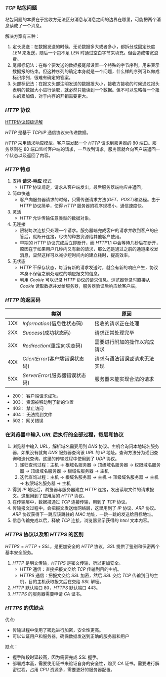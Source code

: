 ### $TCP$ 粘包问题
粘包问题的本质在于接收方无法区分消息与消息之间的边界在哪里，可能把两个消息读成了一个消息。

解决方案有三种：
1. 定长发送：在数据发送的时候，无论数据多大或者多小，都拆分成固定长度 $LEN$ 来发送，随后一个包不足 $LEN$ 时通过空白字节来填充。但会造成带宽浪费。
2. 尾部标记法：在每个要发送的数据报尾部设置一个特殊的字节序列，用来表示数据报的结束。但这种序列的确定本身就是一个问题，什么样的序列可以做成标识序列，很难有确定的答案。
3. 头部标记法：在报文头部注明发送的数据报大小，接收方接收的时候通过报头表明的数据大小进行读取，就必然只能读到一个数据。但不可以忽略每一个报头的累加值，对于内存的开销需要更大。

### $HTTP$ 协议
[HTTP协议超级详解](https://www.cnblogs.com/an-wen/p/11180076.html)

$HTTP$ 是基于 $TCP/IP$ 通信协议来传递数据。

$HTTP$ 采用请求响应模型。客户端发起一个 $HTTP$ 请求到服务器的 $80$ 端口。服务器则在 $80$ 端口监听客户端的请求，一旦收到请求，服务器就会向客户端返回一个状态以及返回了内容。

### $HTTP$ 特点
1. 支持 **请求-响应** 模式
   - $HTTP$ 协议规定，请求从客户端发出，最后服务器端响应并返回。
2. 简单快速
   - 客户向服务器请求的时候，只需传送请求方法($GET、POST$)和路径。由于 $HTTP$ 协议简单，使得 $HTTP$ 服务器的程序规模小，通信速度快。
3. 灵活
   - $HTTP$ 允许传输任意类型的数据对象。
4. 无连接
   - 限制每次连接只处理一个请求。服务器端完成客户的请求并收到客户的应答后，就断开连接，尽快的释放资源给其他客户使用。
   - 早期的 $HTTP$ 协议完成后立即断开，而 $HTTP1.1$ 中会等待几秒后在断开，原因在于如果用户几秒内又有新的请求，那么还是通过之前的通道来收发消息，显然这样可以减少短时间内的建立耗时，提高效率。
5. 无状态
   - $HTTP$ 不保存状态，每当有新的请求发送时，就会有新的响应产生，协议本身不保留之前处理过的响应报文的信息。
   - 利用 $Cookie$ 可以记录 $HTTP$ 协议的请求信息。浏览器登录时直接从 $Cookie$ 读取数据并发给服务器，服务器验证后响应给客户端。

### $HTTP$ 的返回码
|     | 类别                             | 原因                         |
| --- | -------------------------------- | ---------------------------- |
| 1XX | $Information$(信息性状态码)      | 接收的请求正在处理           |
| 2XX | $Success$(成功状态码)            | 请求正常处理完毕             |
| 3XX | $Redirection$(重定向状态码)      | 需要进行附加的操作以完成请求 |
| 4XX | $Client Error$(客户端错误状态码) | 请求有语法错误或请求无法实现 |
| 5XX | $Server Error$(服务器错误状态码) | 服务器未能实现合法的请求     |
- $200：$ 客户端请求成功。 
- $303：$ 资源被移动到了新的位置
- $403：$ 禁止访问
- $404：$ 无法找到文件
- $502：$ 网关错误

### 在浏览器中输入 $URL$ 后执行的全部过程，每层和协议
1. 浏览器中输入 $URL$，解析域名需要用到 $DNS$ 协议。主机会询问本地域名服务器，如果没有就向 $DNS$ 服务器查询该 $URL$ 的 $IP$ 地址。查询方法分为递归查询和迭代查询。这里的传输过程中使用到了 $UDP$ 协议。
   1. 递归查询过程：主机 -> 根域名服务器 -> 顶级域名服务器 -> 权限域名服务器 -> 顶级域名服务器 -> 根域名服务器 -> 主机
   2. 迭代查询过程：主机 -> 根域名服务器 -> 主机 -> 顶级域名服务器 -> 主机 -> 权限域名服务器 -> 主机
2. 得到 $IP$ 地址后，浏览器与服务器建立 $HTTP$ 连接，发出读取文件的请求报文。这里用到了应用层的 $HTTP$ 协议。
3. 在传输层中，数据报通过 $TCP$ 连接传输，用到了 $TCP$ 协议。
4. 传输报文过程中，会把报文发送给网络层，这里用到了 $IP$ 协议、$ARP$ 协议。$ARP$ 协议获得下一跳应该跳往的 $MAC$ 地址，一跳一跳的发送给目标地址。
5. 信息传输完成以后，释放 $TCP$ 连接，浏览器显示获得的 $html$ 文本内容。

### $HTTPS$ 协议以及和 $HTTPS$ 的区别
$HTTPS = HTTP + SSL$，是更加安全的 $HTTP$ 协议，$SSL$ 提供了鉴别和保密两个基本安全服务。

1. $HTTP$ 是明文传输，$HTTPS$ 是密文传输，所以更加安全。
   - $HTTP$ 通信：直接把报文交给 $TCP$ 传输到目的主机。
   - $HTTPS$ 通信：把报文交给 $SSL$ 加密，然后 $SSL$ 交给 $TCP$ 传输到目的主机，目的主机获取报文后在交给 $SSL$ 解密。
2. $HTTP$ 默认端口 $80$，$HTTPS$ 默认端口 $443$。
3. $HTTPS$ 的服务器需要申请 $CA$ 证书。

### $HTTPS$ 的优缺点
优点:
- 传输过程中使用了密匙进行加密，安全性更高。
- 可以认证用户和服务器，确保数据发送到正确的服务器和用户

缺点：
- 握手阶段时延较高，因为需要完成 $SSL$ 握手。
- 部署成本高，需要使用证书来验证自身的安全性，购买 $CA$ 证书。需要进行解密过程，占用 $CPU$ 资源多，需要更好的服务器配置。